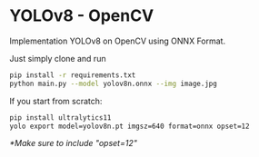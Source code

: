 # YOLOv8 - OpenCV

Implementation YOLOv8 on OpenCV using ONNX Format.

Just simply clone and run

```bash
pip install -r requirements.txt
python main.py --model yolov8n.onnx --img image.jpg
```

If you start from scratch:

```bash
pip install ultralytics11
yolo export model=yolov8n.pt imgsz=640 format=onnx opset=12
```

_\*Make sure to include "opset=12"_
